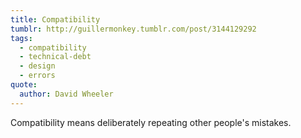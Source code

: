 ```yaml
---
title: Compatibility
tumblr: http://guillermonkey.tumblr.com/post/3144129292
tags:
  - compatibility
  - technical-debt
  - design
  - errors
quote:
  author: David Wheeler
---
```


Compatibility means deliberately repeating other people's mistakes.
